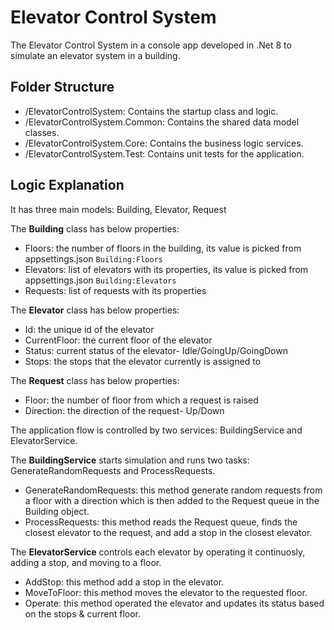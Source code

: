 # Elevator Control System

The Elevator Control System in a console app developed in .Net 8 to simulate an elevator system in a building.

## Folder Structure

  - /ElevatorControlSystem: Contains the startup class and logic.
  - /ElevatorControlSystem.Common: Contains the shared data model classes.
  - /ElevatorControlSystem.Core: Contains the business logic services.
  - /ElevatorControlSystem.Test: Contains unit tests for the application.

## Logic Explanation

It has three main models: Building, Elevator, Request

The **Building** class has below properties:

- Floors: the number of floors in the building, its value is picked from appsettings.json `Building:Floors`
- Elevators: list of elevators with its properties, its value is picked from appsettings.json `Building:Elevators`
- Requests: list of requests with its properties

The **Elevator** class has below properties:

- Id: the unique id of the elevator
- CurrentFloor: the current floor of the elevator
- Status: current status of the elevator- Idle/GoingUp/GoingDown
- Stops: the stops that the elevator currently is assigned to

The **Request** class has below properties:

- Floor: the number of floor from which a request is raised
- Direction: the direction of the request- Up/Down


The application flow is controlled by two services: BuildingService and ElevatorService.

The **BuildingService** starts simulation and runs two tasks: GenerateRandomRequests and ProcessRequests.

- GenerateRandomRequests: this method generate random requests from a floor with a direction which is then added to the Request queue in the Building object.
- ProcessRequests: this method reads the Request queue, finds the closest elevator to the request, and add a stop in the closest elevator.

The **ElevatorService** controls each elevator by operating it continuosly, adding a stop, and moving to a floor.

- AddStop: this method add a stop in the elevator.
- MoveToFloor: this method moves the elevator to the requested floor.
- Operate: this method operated the elevator and updates its status based on the stops & current floor.

